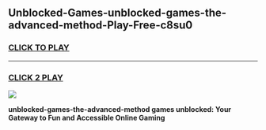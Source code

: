 
## Unblocked-Games-unblocked-games-the-advanced-method-Play-Free-c8su0
<h3>
<a href="https://premium76.site?title=unblocked-games-the-advanced-method&ref=10A">CLICK TO PLAY</a></h3>
<hr>

<h3>
<a href="https://premium76.site?title=unblocked-games-the-advanced-method&ref=10A">CLICK 2 PLAY</a>
  
</h3>

<a href="https://premium76.site?title=unblocked-games-the-advanced-method&ref=10A"><img src="https://clearcache.store/games.png"></a>


**unblocked-games-the-advanced-method games unblocked: Your Gateway to Fun and Accessible Online Gaming**
